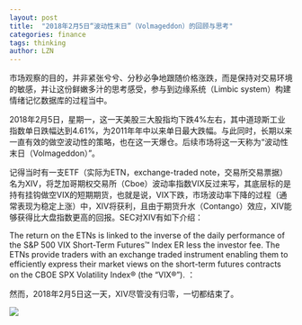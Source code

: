 ```yaml
---
layout: post
title:  "2018年2月5日“波动性末日”（Volmageddon）的回顾与思考"
categories: finance 
tags: thinking
author: LZN
---
```


市场观察的目的，并非紧张兮兮、分秒必争地跟随价格涨跌，而是保持对交易环境的敏感，并让这份鲜嫩多汁的思考感受，参与到边缘系统（Limbic system）构建情绪记忆数据库的过程当中。

2018年2月5日，星期一，这一天美股三大股指均下跌4%左右，其中道琼斯工业指数单日跌幅达到4.61%，为2011年年中以来单日最大跌幅。与此同时，长期以来一直有效的做空波动性的策略，也在这一天爆仓。后续市场将这一天称为“波动性末日（Volmageddon）”。

记得当时有一支ETF（实际为ETN，exchange-traded note，交易所交易票据）名为XIV，将芝加哥期权交易所（Cboe）波动率指数VIX反过来写，其底层标的是持有挂钩做空VIX的短期期货，也就是说，VIX下跌，市场波动率下降的过程（通常表现为稳定上涨）中，XIV将获利，且由于期货升水（Contango）效应，XIV能够获得比大盘指数更高的回报。SEC对XIV有如下介绍：

The return on the ETNs is linked to the inverse of the daily performance of the S&P 500 VIX Short-Term Futures™ Index ER less the investor fee. The ETNs provide traders with an exchange traded instrument enabling them to efficiently express their market views on the short-term futures contracts on the CBOE SPX Volatility Index® (the “VIX®”). ：

然而，2018年2月5日这一天，XIV尽管没有归零，一切都结束了。

![](https://imgur.com/zJqI4V0)
